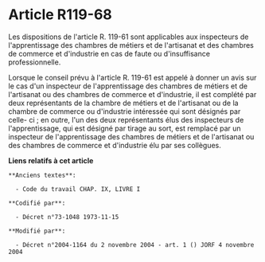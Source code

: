 # Article R119-68

Les dispositions de l'article R. 119-61 sont applicables aux inspecteurs de l'apprentissage des chambres de métiers et de
l'artisanat et des chambres de commerce et d'industrie en cas de faute ou d'insuffisance professionnelle.

Lorsque le conseil prévu à l'article R. 119-61 est appelé à donner un avis sur le cas d'un inspecteur de l'apprentissage des
chambres de métiers et de l'artisanat ou des chambres de commerce et d'industrie, il est complété par deux représentants de
la chambre de métiers et de l'artisanat ou de la chambre de commerce ou d'industrie intéressée qui sont désignés par celle-
ci ; en outre, l'un des deux représentants élus des inspecteurs de l'apprentissage, qui est désigné par tirage au sort, est
remplacé par un inspecteur de l'apprentissage des chambres de métiers et de l'artisanat ou des chambres de commerce et
d'industrie élu par ses collègues.

**Liens relatifs à cet article**

	**Anciens textes**:

	  - Code du travail CHAP. IX, LIVRE I

	**Codifié par**:

	  - Décret n°73-1048 1973-11-15

	**Modifié par**:

	  - Décret n°2004-1164 du 2 novembre 2004 - art. 1 () JORF 4 novembre 2004
